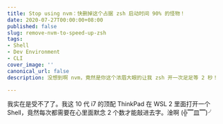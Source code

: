```yaml
---
title: Stop using nvm：快删掉这个占据 zsh 启动时间 90% 的怪物！
date: 2020-07-27T00:00:00+08:00
published: false
slug: remove-nvm-to-speed-up-zsh
tags:
- Shell
- Dev Environment
- CLI
cover_image: ''
canonical_url: false
description: 没想到啊 nvm，竟然是你这个浓眉大眼的让我 zsh 开一次足足等 2 秒！

---
```

我实在是受不了了。我这 10 代 i7 的顶配 ThinkPad 在 WSL 2 里面打开一个 Shell，竟然每次都需要在心里面默念 2 个数才能敲进去字。淦啊 (╬▔皿▔)╯